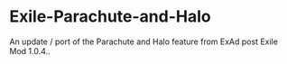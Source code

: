 # Exile-Parachute-and-Halo
An update / port of the Parachute and Halo feature from ExAd post Exile Mod 1.0.4..
